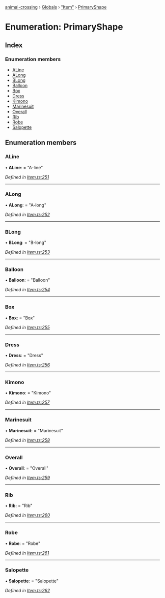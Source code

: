 [animal-crossing](../README.md) › [Globals](../globals.md) › ["Item"](../modules/_item_.md) › [PrimaryShape](_item_.primaryshape.md)

# Enumeration: PrimaryShape

## Index

### Enumeration members

* [ALine](_item_.primaryshape.md#aline)
* [ALong](_item_.primaryshape.md#along)
* [BLong](_item_.primaryshape.md#blong)
* [Balloon](_item_.primaryshape.md#balloon)
* [Box](_item_.primaryshape.md#box)
* [Dress](_item_.primaryshape.md#dress)
* [Kimono](_item_.primaryshape.md#kimono)
* [Marinesuit](_item_.primaryshape.md#marinesuit)
* [Overall](_item_.primaryshape.md#overall)
* [Rib](_item_.primaryshape.md#rib)
* [Robe](_item_.primaryshape.md#robe)
* [Salopette](_item_.primaryshape.md#salopette)

## Enumeration members

###  ALine

• **ALine**: = "A-line"

*Defined in [Item.ts:251](https://github.com/Norviah/animal-crossing/blob/e2f78c4/module/types/Item.ts#L251)*

___

###  ALong

• **ALong**: = "A-long"

*Defined in [Item.ts:252](https://github.com/Norviah/animal-crossing/blob/e2f78c4/module/types/Item.ts#L252)*

___

###  BLong

• **BLong**: = "B-long"

*Defined in [Item.ts:253](https://github.com/Norviah/animal-crossing/blob/e2f78c4/module/types/Item.ts#L253)*

___

###  Balloon

• **Balloon**: = "Balloon"

*Defined in [Item.ts:254](https://github.com/Norviah/animal-crossing/blob/e2f78c4/module/types/Item.ts#L254)*

___

###  Box

• **Box**: = "Box"

*Defined in [Item.ts:255](https://github.com/Norviah/animal-crossing/blob/e2f78c4/module/types/Item.ts#L255)*

___

###  Dress

• **Dress**: = "Dress"

*Defined in [Item.ts:256](https://github.com/Norviah/animal-crossing/blob/e2f78c4/module/types/Item.ts#L256)*

___

###  Kimono

• **Kimono**: = "Kimono"

*Defined in [Item.ts:257](https://github.com/Norviah/animal-crossing/blob/e2f78c4/module/types/Item.ts#L257)*

___

###  Marinesuit

• **Marinesuit**: = "Marinesuit"

*Defined in [Item.ts:258](https://github.com/Norviah/animal-crossing/blob/e2f78c4/module/types/Item.ts#L258)*

___

###  Overall

• **Overall**: = "Overall"

*Defined in [Item.ts:259](https://github.com/Norviah/animal-crossing/blob/e2f78c4/module/types/Item.ts#L259)*

___

###  Rib

• **Rib**: = "Rib"

*Defined in [Item.ts:260](https://github.com/Norviah/animal-crossing/blob/e2f78c4/module/types/Item.ts#L260)*

___

###  Robe

• **Robe**: = "Robe"

*Defined in [Item.ts:261](https://github.com/Norviah/animal-crossing/blob/e2f78c4/module/types/Item.ts#L261)*

___

###  Salopette

• **Salopette**: = "Salopette"

*Defined in [Item.ts:262](https://github.com/Norviah/animal-crossing/blob/e2f78c4/module/types/Item.ts#L262)*
